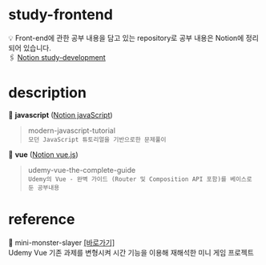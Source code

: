 # study-frontend # 

💡 Front-end에 관한 공부 내용을 담고 있는 repository로 공부 내용은 Notion에 정리되어 있습니다.
<br>🖇️ [Notion study-development](https://www.notion.so/study-development-63840dff74da48778fe796266b015e25#c0f696145a0947e88b92dd60b4ca3d84)

# description

📁 **javascript** ([Notion javaScript](https://pacific-flier-fbd.notion.site/javaScript-c005ac159c6d4cbda2e2a4722296f3bc))

> modern-javascript-tutorial
<br> `모던 JavaScript 튜토리얼을 기반으로한 문제풀이`

📁 **vue** ([Notion vue.js](https://pacific-flier-fbd.notion.site/vue-js-9d35b717e14b48629d1fbd34c24148d9))

> udemy-vue-the-complete-guide
<br> `Udemy의 Vue - 완벽 가이드 (Router 및 Composition API 포함)를 베이스로 둔 공부내용`

# reference

💼 mini-monster-slayer [[바로가기]](https://github.com/Sun-mie/mini-monster-slayer)
<br> Udemy Vue 기존 과제를 변형시켜 시간 기능을 이용해 재해석한 미니 게임 프로젝트

